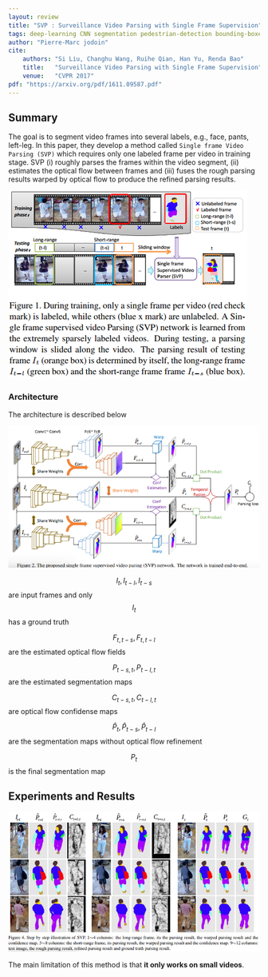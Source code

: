 ```yaml
---
layout: review
title: "SVP : Surveillance Video Parsing with Single Frame Supervision"
tags: deep-learning CNN segmentation pedestrian-detection bounding-boxes
author: "Pierre-Marc jodoin"
cite:
    authors: "Si Liu, Changhu Wang, Ruihe Qian, Han Yu, Renda Bao"
    title:   "Surveillance Video Parsing with Single Frame Supervision"
    venue:   "CVPR 2017"
pdf: "https://arxiv.org/pdf/1611.09587.pdf"
---
```


## Summary

The goal is to segment video frames into several labels, e.g., face, pants, left-leg. In this paper, they develop a method called ``Single frame Video Parsing (SVP)`` which
requires only one labeled frame per video in training stage.  SVP (i) roughly parses the frames within the video segment, (ii) estimates the optical flow between frames and (iii) fuses the rough parsing results warped by optical flow to produce the refined parsing results.

![](/article/images/SVP/sc01.png)

### Architecture

The architecture is described below

![](/article/images/SVP/sc02.png)

$$I_{t}, I_{t-l}, I_{t-s} $$ are input frames and only $$I_{t}$$ has a ground truth

$$F_{t,t-s}, F_{t,t-l}$$ are the estimated optical flow fields

$$P_{t-s,t}, P_{t-l,t}$$ are the estimated segmentation maps

$$C_{t-s,t}, C_{t-l,t}$$ are optical flow confidense maps

$$\hat{P}_{t},\hat{P}_{t-s}, \hat{P}_{t-l}$$ are the segmentation maps without optical flow refinement

$$P_{t}$$ is the final segmentation map


## Experiments and Results
![](/article/images/SVP/sc03.png)


The main limitation of this method is that **it only works on small videos**.
